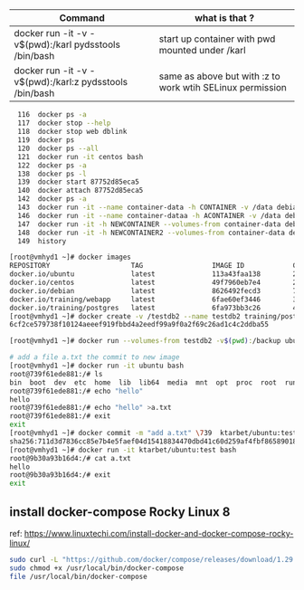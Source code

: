 
## 

|Command | what is that ?|
| --- | --- |
| docker run -it -v -v$(pwd):/karl pydsstools /bin/bash|start up container with pwd mounted under /karl|
| docker run -it -v -v$(pwd):/karl:z pydsstools /bin/bash|same as above but with :z to work wtih SELinux permission|





```bash  
  116  docker ps -a
  117  docker stop --help
  118  docker stop web dblink
  119  docker ps
  120  docker ps --all
  121  docker run -it centos bash
  122  docker ps -a
  138  docker ps -l
  139  docker start 87752d85eca5
  140  docker attach 87752d85eca5
  142  docker ps -a
  143  docker run -it --name container-data -h CONTAINER -v /data debian /bin/bash
  146  docker run -it --name container-dataa -h ACONTAINER -v /data debian /bin/bash
  147  docker run -it -h NEWCONTAINER --volumes-from container-data debian bash
  148  docker run -it -h NEWCONTAINER2 --volumes-from container-data debian bash
  149  history
  ```
  
 ```bash
[root@vmhyd1 ~]# docker images
REPOSITORY                    TAG                 IMAGE ID            CREATED             SIZE
docker.io/ubuntu              latest              113a43faa138        2 weeks ago         81.2 MB
docker.io/centos              latest              49f7960eb7e4        2 weeks ago         200 MB
docker.io/debian              latest              8626492fecd3        7 weeks ago         101 MB
docker.io/training/webapp     latest              6fae60ef3446        3 years ago         349 MB
docker.io/training/postgres   latest              6fa973bb3c26        4 years ago         365 MB
[root@vmhyd1 ~]# docker create -v /testdb2 --name testdb2 training/postgres /bin/true
6cf2ce579738f10124aeeef919fbbd4a2eedf99a9f0a2f69c26ad1c4c2ddba55

[root@vmhyd1 ~]# docker run --volumes-from testdb2 -v$(pwd):/backup ubuntu tar cvf /backup/testdb2.tar /testdb2

# add a file a.txt the commit to new image
[root@vmhyd1 ~]# docker run -it ubuntu bash
root@739f61ede881:/# ls
bin  boot  dev  etc  home  lib  lib64  media  mnt  opt  proc  root  run  sbin  srv  sys  tmp  usr  var
root@739f61ede881:/# echo "hello"
hello
root@739f61ede881:/# echo "hello" >a.txt
root@739f61ede881:/# exit
exit
[root@vmhyd1 ~]# docker commit -m "add a.txt" \739  ktarbet/ubuntu:test
sha256:711d3d7836cc85e7b4e5faef04d15418834470dbd41c60d259af4fbf86589018
[root@vmhyd1 ~]# docker run -it ktarbet/ubuntu:test bash
root@9b30a93b16d4:/# cat a.txt
hello
root@9b30a93b16d4:/# exit
exit
```


## install docker-compose  Rocky Linux 8
ref: https://www.linuxtechi.com/install-docker-and-docker-compose-rocky-linux/

```bash
sudo curl -L "https://github.com/docker/compose/releases/download/1.29.2/docker-compose-$(uname -s)-$(uname -m)" -o /usr/local/bin/docker-compose
sudo chmod +x /usr/local/bin/docker-compose
file /usr/local/bin/docker-compose 
```

